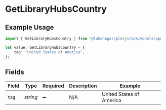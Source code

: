 # GetLibraryHubsCountry

## Example Usage

```typescript
import { GetLibraryHubsCountry } from "@lukehagar/plexjs/sdk/models/operations";

let value: GetLibraryHubsCountry = {
    tag: "United States of America",
};
```

## Fields

| Field                    | Type                     | Required                 | Description              | Example                  |
| ------------------------ | ------------------------ | ------------------------ | ------------------------ | ------------------------ |
| `tag`                    | *string*                 | :heavy_minus_sign:       | N/A                      | United States of America |